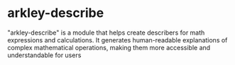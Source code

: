 # arkley-describe

"arkley-describe" is a module that helps create describers for math expressions and calculations. It generates human-readable explanations of complex mathematical operations, making them more accessible and understandable for users